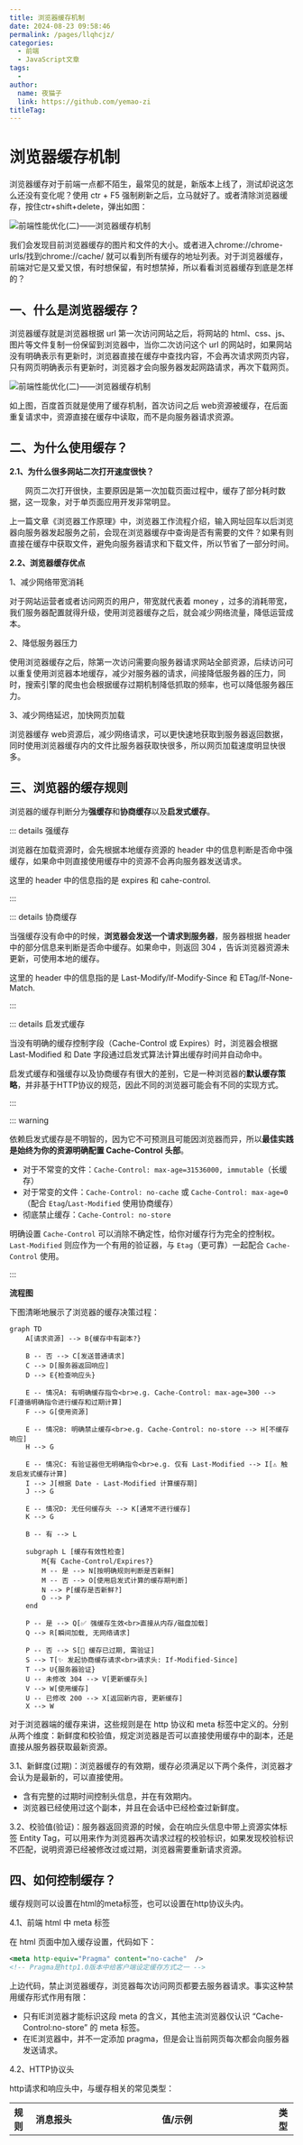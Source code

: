 ```yaml
---
title: 浏览器缓存机制
date: 2024-08-23 09:58:46
permalink: /pages/llqhcjz/
categories:
  - 前端
  - JavaScript文章
tags:
  - 
author: 
  name: 夜猫子
  link: https://github.com/yemao-zi
titleTag: 
---
```




# 浏览器缓存机制

浏览器缓存对于前端一点都不陌生，最常见的就是，新版本上线了，测试却说这怎么还没有变化呢？使用 ctr + F5 强制刷新之后，立马就好了。或者清除浏览器缓存，按住ctr+shift+delete，弹出如图：

![前端性能优化(二)——浏览器缓存机制](https://s2.loli.net/2024/08/23/rKt9YoDaAvCXn5F.png)

 

我们会发现目前浏览器缓存的图片和文件的大小。或者进入chrome://chrome-urls/找到chrome://cache/ 就可以看到所有缓存的地址列表。对于浏览器缓存，前端对它是又爱又恨，有时想保留，有时想禁掉，所以看看浏览器缓存到底是怎样的？

<!-- more -->

## 一、什么是浏览器缓存？

浏览器缓存就是浏览器根据 url 第一次访问网站之后，将网站的 html、css、js、图片等文件复制一份保留到浏览器中，当你二次访问这个 url 的网站时，如果网站没有明确表示有更新时，浏览器直接在缓存中查找内容，不会再次请求网页内容，只有网页明确表示有更新时，浏览器才会向服务器发起网路请求，再次下载网页。

![前端性能优化(二)——浏览器缓存机制](https://s2.loli.net/2024/08/23/2yRnQCYsEZ6M5NI.png)

 

如上图，百度首页就是使用了缓存机制，首次访问之后 web资源被缓存，在后面重复请求中，资源直接在缓存中读取，而不是向服务器请求资源。

## 二、为什么使用缓存？

**2.1、为什么很多网站二次打开速度很快？**

　　网页二次打开很快，主要原因是第一次加载页面过程中，缓存了部分耗时数据，这一现象，对于单页面应用开发非常明显。

上一篇文章《浏览器工作原理》中，浏览器工作流程介绍，输入网址回车以后浏览器向服务器发起服务之前，会现在浏览器缓存中查询是否有需要的文件？如果有则直接在缓存中获取文件，避免向服务器请求和下载文件，所以节省了一部分时间。

**2.2、浏览器缓存优点**

1、减少网络带宽消耗

对于网站运营者或者访问网页的用户，带宽就代表着 money ，过多的消耗带宽，我们服务器配置就得升级，使用浏览器缓存之后，就会减少网络流量，降低运营成本。

2、降低服务器压力

使用浏览器缓存之后，除第一次访问需要向服务器请求网站全部资源，后续访问可以重复使用浏览器本地缓存，减少对服务器的请求，间接降低服务器的压力，同时，搜索引擎的爬虫也会根据缓存过期机制降低抓取的频率，也可以降低服务器压力。

3、减少网络延迟，加快网页加载

浏览器缓存 web资源后，减少网络请求，可以更快速地获取到服务器返回数据，同时使用浏览器缓存内的文件比服务器获取快很多，所以网页加载速度明显快很多。

## 三、浏览器的缓存规则

浏览器的缓存判断分为**强缓存**和**协商缓存**以及**启发式缓存**。

::: details 强缓存

浏览器在加载资源时，会先根据本地缓存资源的 header 中的信息判断是否命中强缓存，如果命中则直接使用缓存中的资源不会再向服务器发送请求。

这里的 header 中的信息指的是 expires 和 cahe-control.

:::



::: details 协商缓存

当强缓存没有命中的时候，**浏览器会发送一个请求到服务器**，服务器根据 header 中的部分信息来判断是否命中缓存。如果命中，则返回 304 ，告诉浏览器资源未更新，可使用本地的缓存。

这里的 header 中的信息指的是 Last-Modify/If-Modify-Since 和 ETag/If-None-Match.

:::



::: details 启发式缓存

当没有明确的缓存控制字段（Cache-Control 或 Expires）时，浏览器会根据 Last-Modified 和 Date 字段通过启发式算法计算出缓存时间并自动命中。

启发式缓存和强缓存以及协商缓存有很大的差别，它是一种浏览器的**默认缓存策略**，并非基于HTTP协议的规范，因此不同的浏览器可能会有不同的实现方式。

:::



::: warning

依赖启发式缓存是不明智的，因为它不可预测且可能因浏览器而异，所以**最佳实践是始终为你的资源明确配置 Cache-Control 头部**。

- 对于不常变的文件：`Cache-Control: max-age=31536000, immutable`（长缓存）
- 对于常变的文件：`Cache-Control: no-cache` 或 `Cache-Control: max-age=0`（配合 `Etag`/`Last-Modified` 使用协商缓存）
- 彻底禁止缓存：`Cache-Control: no-store`

明确设置 `Cache-Control` 可以消除不确定性，给你对缓存行为完全的控制权。`Last-Modified` 则应作为一个有用的验证器，与 `Etag`（更可靠）一起配合 `Cache-Control` 使用。

:::



**流程图**

下图清晰地展示了浏览器的缓存决策过程：



```mermaid
graph TD
    A[请求资源] --> B{缓存中有副本?}

    B -- 否 --> C[发送普通请求]
    C --> D[服务器返回响应]
    D --> E{检查响应头}

    E -- 情况A: 有明确缓存指令<br>e.g. Cache-Control: max-age=300 --> F[遵循明确指令进行缓存和过期计算]
    F --> G[使用资源]

    E -- 情况B: 明确禁止缓存<br>e.g. Cache-Control: no-store --> H[不缓存响应]
    H --> G

    E -- 情况C: 有验证器但无明确指令<br>e.g. 仅有 Last-Modified --> I[⚠️ 触发启发式缓存计算]
    I --> J[根据 Date - Last-Modified 计算缓存期]
    J --> G

    E -- 情况D: 无任何缓存头 --> K[通常不进行缓存]
    K --> G

    B -- 有 --> L

    subgraph L [缓存有效性检查]
        M{有 Cache-Control/Expires?}
        M -- 是 --> N[按明确规则判断是否新鲜]
        M -- 否 --> O[使用启发式计算的缓存期判断]
        N --> P[缓存是否新鲜?]
        O --> P
    end

    P -- 是 --> Q[✅ 强缓存生效<br>直接从内存/磁盘加载]
    Q --> R[瞬间加载, 无网络请求]

    P -- 否 --> S[💬 缓存已过期, 需验证]
    S --> T[✨ 发起协商缓存请求<br>请求头: If-Modified-Since]
    T --> U{服务器验证}
    U -- 未修改 304 --> V[更新缓存头]
    V --> W[使用缓存]
    U -- 已修改 200 --> X[返回新内容, 更新缓存]
    X --> W
```





对于浏览器端的缓存来讲，这些规则是在 http 协议和 meta 标签中定义的。分别从两个维度：新鲜度和校验值，规定浏览器是否可以直接使用缓存中的副本，还是直接从服务器获取最新资源。

3.1、新鲜度(过期)：浏览器缓存的有效期，缓存必须满足以下两个条件，浏览器才会认为是最新的，可以直接使用。

- 含有完整的过期时间控制头信息，并在有效期内。
- 浏览器已经使用过这个副本，并且在会话中已经检查过新鲜度。

3.2、校验值(验证)：服务器返回资源的时候，会在响应头信息中带上资源实体标签 Entity Tag，可以用来作为浏览器再次请求过程的校验标识，如果发现校验标识不匹配，说明资源已经被修改过或过期，浏览器需要重新请求资源。



## 四、如何控制缓存？

缓存规则可以设置在html的meta标签，也可以设置在http协议头内。

4.1、前端 html 中 meta 标签

在 html 页面中加入缓存设置，代码如下：

```xml
<meta http-equiv="Pragma" content="no-cache"  />
<!-- Pragma是http1.0版本中给客户端设定缓存方式之一 -->
```

上边代码，禁止浏览器缓存，浏览器每次访问网页都要去服务器请求。事实这种禁用缓存形式作用有限：

- 只有IE浏览器才能标识这段 meta 的含义，其他主流浏览器仅认识 “Cache-Control:no-store” 的 meta 标签。
- 在IE浏览器中，并不一定添加 pragma，但是会让当前网页每次都会向服务器发送请求。

4.2、HTTP协议头

http请求和响应头中，与缓存相关的常见类型：

| 规则   | 消息报头          | 值/示例                            | 类型 | 作用                                                         |
| ------ | ----------------- | ---------------------------------- | ---- | ------------------------------------------------------------ |
| 新鲜度 | Pragma            | no-cache                           | 响应 | 告诉浏览器忽略资源的缓存副本，每次访问都需要去服务器拉取【http1.0中存在的字段，在http1.1已被抛弃，使用Cache-Control替代，但为了做http协议的向下兼容，很多网站依旧会带上这个字段】 |
|        | Expires           | Mon, 15 Aug 2016 03:56:47 GMT      | 响应 | 启用缓存和定义缓存时间。告诉浏览器资源缓存过期时间，如果还没过该时间点则不发请求【http1.0中存在的字段，该字段所定义的缓存时间是相对服务器上的时间而言的，如果客户端上的时间跟服务器上的时间不一致（特别是用户修改了自己电脑的系统时间），那缓存时间可能就没啥意义了。在HTTP 1.1版开始，使用Cache-Control: max-age=秒替代】 |
|        | Cache-Control     | no-cache                           | 响应 | 告诉浏览器忽略资源的缓存副本，强制每次请求直接发送给服务器，拉取资源，但不是“不缓存” |
|        |                   | no-store                           | 响应 | 强制缓存在任何情况下都不要保留任何副本                       |
|        |                   | max-age=[秒]                       | 响应 | 指明缓存副本的有效时长，从请求时间开始到过期时间之间的秒数   |
|        |                   | public                             | 响应 | 任何路径的缓存者（本地缓存、代理服务器），可以无条件的缓存该资源 |
|        |                   | private                            | 响应 | 只针对单个用户或者实体（不同用户、窗口）缓存资源             |
|        | Last-Modified     | Mon, 15 Aug 2016 03:56:47 GMT      | 响应 | 告诉浏览器这个资源最后的修改时间。服务器将资源传递给客户端时，会将资源最后更改的时间以“Last-Modified: GMT”的形式加在实体首部上一起返回给客户端【只能精确到秒级，如果某些文件在1秒钟以内，被修改多次的话，它将不能准确标注文件的修改时间】 |
|        | If-Modified-Since | Mon, 15 Aug 2016 03:56:47 GMT      | 请求 | 其值为上次响应头的Last-Modified值，再次向web服务器请求时带上头If-Modified-Since。web服务器收到请求后发现有头If-Modified-Since则与被请求资源的最后修改时间进行比对。若最后修改时间较新，说明资源又被改动过，则响应整片资源内容（写在响应消息包体内），包括更新Last-Modified的值，HTTP 200；若最后修改时间较旧，说明资源无新修改，则响应HTTP 304(无需请求，节省浏览)，告知浏览器继续使用所保存的cache |
| 校验值 | ETag              | "fd56273325a2114818df4f29a628226d" | 响应 | 告诉浏览器当前资源在服务器的唯一标识符（生成规则由服务器决定） |
|        | If-None-Match     | "fd56273325a2114818df4f29a628226d" | 请求 | 当资源过期时（使用Cache-Control标识的max-age），发现资源具有Etage声明，则再次向web服务器请求时带上头If-None-Match（Etag的值）。web服务器收到请求后发现有头If-None-Match则与被请求资源的相应校验串进行比对，决定返回200或304 |

各种类型之间的关系和区别：

- Cache-Control 与 Expires：它两作用一样，都表明当前资源的有效期，控制浏览器是取缓存还是直接向服务器获取，Cache-Control可以设置的更细致，如果同时设置，它的优先级高于Expires。
- Last-Modified / ETag 与 Cache-Control / Expires：配置Last-Modified/ETag的情况下，浏览器再次访问URL的资源，还是会发送请求到服务器，询问文件是否已经修改，如果没有，服务器会给浏览器返回304，浏览器直接从本地缓存中取就好了，反之，服务器会直接向浏览器返回数据。Cache-Control / Expires 检测本地缓存是否还在有效期内，在有效期内，直接使用本地缓存，阻止发送请求。如果同时设置，Cache-Control / Expiress 优先级更高。一般情况下，两者配合使用，因为即使服务器设置缓存时间, 当用户点击“刷新”按钮时，浏览器会忽略缓存继续向服务器发送请求，这时Last-Modified/ETag将能够很好利用304，从而减少响应开销。
- Last-Modified 与 ETag：ETag主要是为了解决Last-Modified比较难解决的问题：1、Last-Modified标注的最后修改只能精确到秒级，如果某些文件在1秒钟以内，被修改多次的话，它将不能准确标注文件的新鲜度。2、如果某些文件会被定期生成，当有时内容并没有任何变化，但Last-Modified却改变了，导致文件没法使用缓存。3、有可能存在服务器没有准确获取文件修改时间，或者与代理服务器时间不一致等情形。ETag是服务器自动生成或开发者生成对应资源在服务器的唯一标识符，能够更加精准控制缓存。两者可以一起使用，服务器优先验证ETag，一致时，才会继续比对Last-Mofifed，才决定是否要返回304。

## 五、不能缓存的请求

并不是所有的请求都能被缓存，无法被缓存的有：

- post 请求无法被缓存。
- 需要根据cookie、认证信息等决定输入内容的动态请求不能被缓存。
- http响应头中不包含Last-Modified/ETag，也不包含Cache-Control/Expiress的请求无法被缓存。
- http信息头明确设置Cache-Control:no-cache,pragma:no-cache或Cache-Control:max-age=0浏览器不缓存时。

## 六、对于缓存前端能做什么

| 阶段       | 可做事项                           | 目的                         |
| :--------- | :--------------------------------- | :--------------------------- |
| **构建**   | 资源指纹 (Hashing)                 | 实现精确缓存失效，性能基石   |
| **构建**   | 代码分割 (Code Splitting)          | 缩小缓存粒度，提升缓存利用率 |
| **配置**   | 提供 `.htaccess` / `_headers` 文件 | 告知服务器/CDN如何设置缓存头 |
| **运行时** | 编写 Service Worker                | 实现离线化、高级缓存策略     |
| **运行时** | 缓存 API 数据                      | 减少网络请求，提升用户体验   |
| **运行时** | 感知更新并提示用户                 | 友好地引导用户获取新版本     |
| **调试**   | 使用开发者工具验证                 | 确保缓存策略按预期工作       |

6.1、资源指纹

配置 Webpack/Vite/Rollup，使用 `[contenthash]` 或 `[chunkhash]` 作为输出文件名。

**精确的缓存失效**：文件变化后重新打包，其 url 路径会添加新的 hash 值，从而触发重新下载，未变化的文件则永远从浏览器缓存读取。



6.2、代码分割

使用动态导入 `import('./module.js')` 将代码拆分成多个按需加载的 chunk（页面级、组件级、第三方库）。

**缩小缓存粒度**：修改一个页面模块，只会使该模块对应的 chunk 哈希变化，而不会影响其他页面和庞大的 `vendor` (第三方库) chunk。极大提升了缓存利用率。



6.3、元配置

1. **配置 `.htaccess` (Apache)**：前端项目可以包含这个文件来定义缓存规则。

   ```apache
   <FilesMatch "\.(html|htm)$">
       Header set Cache-Control "no-cache"
   </FilesMatch>
   <FilesMatch "\.(js|css|png|jpg|ico|svg|woff2)$">
       Header set Cache-Control "max-age=31536000, immutable"
   </FilesMatch>
   ```

   

2. **配置 `_headers` (Netlify等)**：许多现代部署平台支持通过项目中的 `_headers` 文件设置响应头。

   ```sh
   /*
   # 首先设置默认的缓存策略，比如不缓存HTML
   Cache-Control: no-cache
   
   /assets/*
   # 然后为assets目录下的文件覆盖为长缓存
   Cache-Control: public, max-age=31536000, immutable
   ```



6.4、Service Worker

编写SW脚本，监听 `fetch` 事件，实现复杂的缓存策略（如**缓存优先、网络优先、仅缓存等**）。

```js
// service-worker.js 简化示例 (网络优先)
self.addEventListener('fetch', (event) => {
  event.respondWith(
    fetch(event.request) // 1. 先尝试网络请求
      .then((response) => {
        // 网络请求成功，克隆并缓存响应
        const clone = response.clone();
        caches.open('my-cache').then((cache) => {
          cache.put(event.request, clone);
        });
        return response;
      })
      .catch(() => caches.match(event.request)) // 2. 网络失败，回退到缓存
  );
});
```



6.5、缓存 api

可以通过 swr 库或自己实现 localStorage 等方式缓存 api 。



6.6、感知更新并提示用户

在用户界面上友好地提示用户“有新版本可用，请刷新页面”，来提升用户体验。

```js
// 示例：每小時检查一次 index.html 是否更新
setInterval(() => {
  fetch('/index.html', { cache: 'no-cache' })
    .then(res => res.text())
    .then(html => {
      const newVersion = extractVersionFromHTML(html); // 伪代码，从HTML中提取版本号
      if (newVersion !== currentVersion) {
        showUpdateNotification(); // 显示更新提示弹窗
      }
    });
}, 60 * 60 * 1000);
```



6.7、使用开发者工具验证

作为开发者可以使用开发者工具验证缓存策略是否正确工作。

1. **使用浏览器开发者工具**：
   - **Network面板**：查看每个请求的`Size`列，如果显示 `(memory cache)` 或 `(disk cache)`，则说明缓存命中。检查响应头中的 `Cache-Control` 等字段是否正确。
   - **Application面板**：查看 `Cache Storage` 和 `Local Storage` 中缓存的内容。
2. **进行 Lighthouse / PageSpeed Insights 审计**：
   - 这些工具会明确指出哪些资源缺少有效的缓存策略，并给出优化建议。